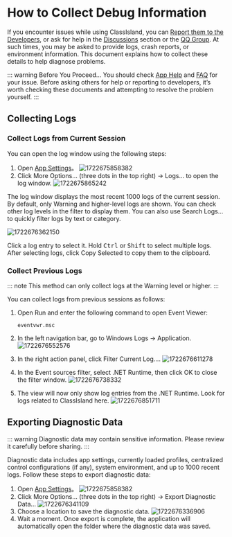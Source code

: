 # How to Collect Debug Information

If you encounter issues while using ClassIsland, you can [Report them to the Developers](https://github.com/ClassIsland/ClassIsland/issues), or ask for help in the [Discussions](https://github.com/ClassIsland/ClassIsland/discussions) section or the [QQ Group](https://qm.qq.com/q/7BWNv3FcjK). At such times, you may be asked to provide logs, crash reports, or environment information. This document explains how to collect these details to help diagnose problems.

::: warning Before You Proceed…
You should check [App Help](../README.md) and [FAQ](faq.md) for your issue. Before asking others for help or reporting to developers, it’s worth checking these documents and attempting to resolve the problem yourself.
:::

## Collecting Logs

### Collect Logs from Current Session

You can open the log window using the following steps:

1. Open [App Settings](classisland://app/settings)。
    ![1722675858382](../image/reporting-issue/1722675858382.png)
2. Click More Options… (three dots in the top right) → Logs… to open the log window.
    ![1722675865242](../image/reporting-issue/1722675865242.png)

The log window displays the most recent 1000 logs of the current session. By default, only Warning and higher-level logs are shown. You can check other log levels in the filter to display them. You can also use Search Logs… to quickly filter logs by text or category.

![1722676362150](../image/reporting-issue/1722676362150.png)

Click a log entry to select it. Hold <kbd>Ctrl</kbd> or <kbd>Shift</kbd> to select multiple logs. After selecting logs, click Copy Selected to copy them to the clipboard.

### Collect Previous Logs

::: note
This method can only collect logs at the Warning level or higher.
:::

You can collect logs from previous sessions as follows:

1. Open Run and enter the following command to open Event Viewer:

    ```shell
    eventvwr.msc
    ```

2. In the left navigation bar, go to Windows Logs → Application.
    ![1722676552576](../image/reporting-issue/1722676552576.png)
3. In the right action panel, click Filter Current Log….
    ![1722676611278](../image/reporting-issue/1722676611278.png)
4. In the Event sources filter, select .NET Runtime, then click OK to close the filter window.
    ![1722676738332](../image/reporting-issue/1722676738332.png)
5. The view will now only show log entries from the .NET Runtime. Look for logs related to ClassIsland here.
    ![1722676851711](../image/reporting-issue/1722676851711.png)

## Exporting Diagnostic Data

::: warning
Diagnostic data may contain sensitive information. Please review it carefully before sharing.
:::

Diagnostic data includes app settings, currently loaded profiles, centralized control configurations (if any), system environment, and up to 1000 recent logs. Follow these steps to export diagnostic data:

1. Open [App Settings](classisland://app/settings)。
    ![1722675858382](../image/reporting-issue/1722675858382.png)
2. Click More Options… (three dots in the top right) → Export Diagnostic Data…
    ![1722676341109](../image/reporting-issue/1722676341109.png)
3. Choose a location to save the diagnostic data.
    ![1722676336906](../image/reporting-issue/1722676336906.png)
4. Wait a moment. Once export is complete, the application will automatically open the folder where the diagnostic data was saved.
